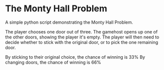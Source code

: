 # The Monty Hall Problem
A simple python script demonstrating the Monty Hall Problem.

The player chooses one door out of three.
The gamehost opens up one of the other doors, showing the player it's empty.
The player will then need to decide whether to stick with the original door, or to pick the one remaining door.

By sticking to their original choice, the chance of winning is 33%
By changing doors, the chance of winning is 66%
